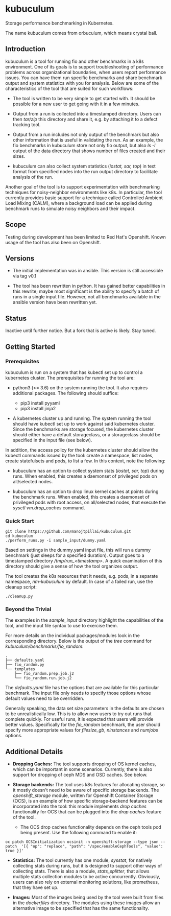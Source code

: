 # kubuculum
Storage performance benchmarking in Kubernetes.

The name kubuculum comes from orbuculum, which means crystal ball.

## Introduction

kubuculum is a tool for running fio and other benchmarks in a k8s
environment.  One of its goals is to support troubleshooting of
performance problems across organizational boundaries, when users
report performance issues.  You can have them run specific benchmarks
and share benchmark output and system statistics with you for
analysis.  Below are some of the characteristics of the tool that are
suited for such workflows:

- The tool is written to be very simple to get started with. It should
be possible for a new user to get going with it in a few minutes.

- Output from a run is collected into a timestamped directory.
Users can then *tar/zip* this directory and share it, e.g. by
attaching it to a defect tracking tool.

- Output from a run includes not only output of the benchmark but
also other information that is useful in validating the run.  As
an example, the fio benchmarks in kubuculum store not only fio
output, but also *ls -l* output of the data directory that shows
number of files created and their sizes. 

- kubuculum can also collect system statistics (*iostat, sar,
top*) in text format from specified nodes into the run output
directory to facilitate analysis of the run.

Another goal of the tool is to support experimentation with
benchmarking techniques for noisy-neighbor environments like k8s.
In particular, the tool currently provides basic support for a
technique called Controlled Ambient Load Mixing (CALM), where a
background load can be applied during benchmark runs to simulate
noisy neighbors and their impact.

## Scope

Testing during development has been limited to Red Hat's
Openshift. Known usage of the tool has also been on Openshift.

## Versions

- The initial implementation was in ansible. This version is still
accessible via tag v0.1

- The tool has been rewritten in python. It has gained better
capabilities in this rewrite; maybe most significant is the ability to
specify a batch of runs in a single input file. However, not all
benchmarks available in the ansible version have been rewritten yet.

## Status

Inactive until further notice. But a fork that is active is likely.
Stay tuned.

## Getting Started

### Prerequisites

kubuculum is run on a system that has kubectl set up to control a
kubernetes cluster. The prerequisites for running the tool are:

- python3 (>= 3.6) on the system running the tool. It also requires
additional packages. The following should suffice:
  - pip3 install pyyaml
  - pip3 install jinja2

- A kubernetes cluster up and running. The system running the tool
should have kubectl set up to work against said kubernetes cluster.
Since the benchmarks are storage focused, the kubernetes cluster
should either have a default storageclass, or a storageclass should be
specified in the input file (see below).

In addition, the access policy for the kubernetes cluster should allow
the kubectl commands issued by the tool: create a namespace, list
nodes, create statefulsets and pods, to list a few. In this context,
note the following:

- kubuculum has an option to collect system stats (*iostat, sar, top*)
during runs. When enabled, this creates a daemonset of privileged pods
on all/selected nodes.

- kubuculum has an option to drop linux kernel caches at points during
the benchmark runs. When enabled, this creates a daemonset of
privileged pods with root access, on all/selected nodes, that execute
the *sysctl vm.drop_caches* command.

### Quick Start

```
git clone https://github.com/manojtpillai/kubuculum.git
cd kubuculum
./perform_runs.py -i sample_input/dummy.yaml
```

Based on settings in the dummy.yaml input file, this will run a dummy
benchmark (just sleeps for a specified duration).  Output goes to a
timestamped directory */tmp/run_\<timestamp\>*.  A quick examination
of this directory should give a sense of how the tool organizes
output.

The tool creates the k8s resources that it needs, e.g. pods, in a
separate namespace, *nm-kubuculum* by default. In case of a failed
run, use the cleanup script:

```
./cleanup.py
```

### Beyond the Trivial

The examples in the *sample_input* directory highlight the
capabilities of the tool, and the input file syntax to use to exercise
them.

For more details on the individual packages/modules look in the
corresponding directory. Below is the output of the *tree* command for
*kubuculum/benchmarks/fio_random*:

```
.
├── defaults.yaml
├── fio_random.py
└── templates
    ├── fio_random.prep.job.j2
    └── fio_random.run.job.j2
```

The *defaults.yaml* file has the options that are available for this
particular benchmark. The input file only needs to specify those
options whose default values need to be overridden. 

Generally speaking, the data set size parameters in the defaults are
chosen to be unrealistically low. This is to allow new users to try
out runs that complete quickly. For useful runs, it is expected that
users will provide better values. Specifically for the *fio_random*
benchmark, the user should specify more appropriate values for
*filesize_gb*, *ninstances* and *numjobs* options.

## Additional Details

- **Dropping Caches:** The tool supports dropping of OS kernel caches,
which can be important in some scenarios.  Currently, there is also
support for dropping of ceph MDS and OSD caches. See below.

- **Storage backends:** The tool uses k8s features for allocating
storage, so it mostly doesn't need to be aware of specific storage
backends. The *openshift_storage* module, written for Openshift
Container Storage (OCS), is an example of how specific storage-backend
features can be incorporated into the tool: this module implements
*drop caches* functionality for OCS that can be plugged into the *drop
caches* feature of the tool.

    - The OCS drop caches functionality depends on the ceph tools pod
    being present. Use the following command to enable it:
```
oc patch OCSInitialization ocsinit -n openshift-storage --type json --patch  '[{ "op": "replace", "path": "/spec/enableCephTools", "value": true }]'
```

- **Statistics:** The tool currently has one module, *sysstat*, for
natively collecting stats during runs, but it is designed to support
other ways of collecting stats. There is also a module,
*stats_splitter*, that allows multiple stats collection modules to be
active concurrently. Obviously, users can also rely on external
monitoring solutions, like prometheus, that they have set up.

- **Images:** Most of the images being used by the tool were built
from files in the *dockerfiles* directory. The modules using these
images allow an alternative image to be specified that has the same
functionality.

